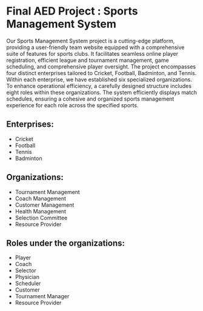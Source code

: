 # Final AED Project : Sports Management System


Our Sports Management System project is a cutting-edge platform, providing a user-friendly team website equipped with a comprehensive suite of features for sports clubs. It facilitates seamless online player registration, efficient league and tournament management, game scheduling, and comprehensive player oversight. The project encompasses four distinct enterprises tailored to Cricket, Football, Badminton, and Tennis. Within each enterprise, we have established six specialized organizations. To enhance operational efficiency, a carefully designed structure includes eight roles within these organizations. The system efficiently displays match schedules, ensuring a cohesive and organized sports management experience for each role across the specified sports.

## Enterprises:
- Cricket
- Football
- Tennis
- Badminton

## Organizations:
- Tournament Management
- Coach Management
- Customer Management
- Health Management
- Selection Committee
- Resource Provider

## Roles under the organizations: 
- Player
- Coach
- Selector
- Physician
- Scheduler
- Customer
- Tournament Manager
- Resource Provider
